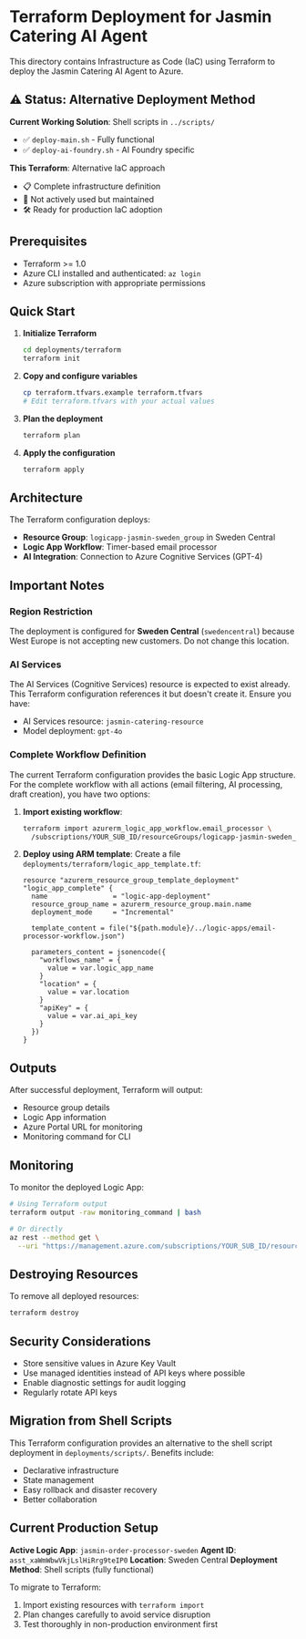 # Terraform Deployment for Jasmin Catering AI Agent

This directory contains Infrastructure as Code (IaC) using Terraform to deploy the Jasmin Catering AI Agent to Azure.

## ⚠️ Status: Alternative Deployment Method

**Current Working Solution**: Shell scripts in `../scripts/`
- ✅ `deploy-main.sh` - Fully functional
- ✅ `deploy-ai-foundry.sh` - AI Foundry specific

**This Terraform**: Alternative IaC approach
- 📋 Complete infrastructure definition
- 🔄 Not actively used but maintained
- 🛠️ Ready for production IaC adoption

## Prerequisites

- Terraform >= 1.0
- Azure CLI installed and authenticated: `az login`
- Azure subscription with appropriate permissions

## Quick Start

1. **Initialize Terraform**
   ```bash
   cd deployments/terraform
   terraform init
   ```

2. **Copy and configure variables**
   ```bash
   cp terraform.tfvars.example terraform.tfvars
   # Edit terraform.tfvars with your actual values
   ```

3. **Plan the deployment**
   ```bash
   terraform plan
   ```

4. **Apply the configuration**
   ```bash
   terraform apply
   ```

## Architecture

The Terraform configuration deploys:

- **Resource Group**: `logicapp-jasmin-sweden_group` in Sweden Central
- **Logic App Workflow**: Timer-based email processor
- **AI Integration**: Connection to Azure Cognitive Services (GPT-4)

## Important Notes

### Region Restriction
The deployment is configured for **Sweden Central** (`swedencentral`) because West Europe is not accepting new customers. Do not change this location.

### AI Services
The AI Services (Cognitive Services) resource is expected to exist already. This Terraform configuration references it but doesn't create it. Ensure you have:
- AI Services resource: `jasmin-catering-resource`
- Model deployment: `gpt-4o`

### Complete Workflow Definition
The current Terraform configuration provides the basic Logic App structure. For the complete workflow with all actions (email filtering, AI processing, draft creation), you have two options:

1. **Import existing workflow**:
   ```bash
   terraform import azurerm_logic_app_workflow.email_processor \
     /subscriptions/YOUR_SUB_ID/resourceGroups/logicapp-jasmin-sweden_group/providers/Microsoft.Logic/workflows/jasmin-order-processor-sweden
   ```

2. **Deploy using ARM template**:
   Create a file `deployments/terraform/logic_app_template.tf`:
   ```hcl
   resource "azurerm_resource_group_template_deployment" "logic_app_complete" {
     name                = "logic-app-deployment"
     resource_group_name = azurerm_resource_group.main.name
     deployment_mode     = "Incremental"
     
     template_content = file("${path.module}/../logic-apps/email-processor-workflow.json")
     
     parameters_content = jsonencode({
       "workflows_name" = {
         value = var.logic_app_name
       }
       "location" = {
         value = var.location
       }
       "apiKey" = {
         value = var.ai_api_key
       }
     })
   }
   ```

## Outputs

After successful deployment, Terraform will output:
- Resource group details
- Logic App information
- Azure Portal URL for monitoring
- Monitoring command for CLI

## Monitoring

To monitor the deployed Logic App:
```bash
# Using Terraform output
terraform output -raw monitoring_command | bash

# Or directly
az rest --method get \
  --uri "https://management.azure.com/subscriptions/YOUR_SUB_ID/resourceGroups/logicapp-jasmin-sweden_group/providers/Microsoft.Logic/workflows/jasmin-order-processor-sweden/runs?api-version=2019-05-01&\$top=10"
```

## Destroying Resources

To remove all deployed resources:
```bash
terraform destroy
```

## Security Considerations

- Store sensitive values in Azure Key Vault
- Use managed identities instead of API keys where possible
- Enable diagnostic settings for audit logging
- Regularly rotate API keys

## Migration from Shell Scripts

This Terraform configuration provides an alternative to the shell script deployment in `deployments/scripts/`. Benefits include:
- Declarative infrastructure
- State management
- Easy rollback and disaster recovery
- Better collaboration

## Current Production Setup

**Active Logic App**: `jasmin-order-processor-sweden`
**Agent ID**: `asst_xaWmWbwVkjLslHiRrg9teIP0`
**Location**: Sweden Central
**Deployment Method**: Shell scripts (fully functional)

To migrate to Terraform:
1. Import existing resources with `terraform import`
2. Plan changes carefully to avoid service disruption
3. Test thoroughly in non-production environment first